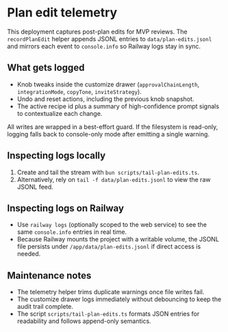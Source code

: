 # Plan edit telemetry

This deployment captures post-plan edits for MVP reviews. The `recordPlanEdit` helper appends JSONL entries to `data/plan-edits.jsonl` and mirrors each event to `console.info` so Railway logs stay in sync.

## What gets logged
- Knob tweaks inside the customize drawer (`approvalChainLength`, `integrationMode`, `copyTone`, `inviteStrategy`).
- Undo and reset actions, including the previous knob snapshot.
- The active recipe id plus a summary of high-confidence prompt signals to contextualize each change.

All writes are wrapped in a best-effort guard. If the filesystem is read-only, logging falls back to console-only mode after emitting a single warning.

## Inspecting logs locally
1. Create and tail the stream with `bun scripts/tail-plan-edits.ts`.
2. Alternatively, rely on `tail -f data/plan-edits.jsonl` to view the raw JSONL feed.

## Inspecting logs on Railway
- Use `railway logs` (optionally scoped to the web service) to see the same `console.info` entries in real time.
- Because Railway mounts the project with a writable volume, the JSONL file persists under `/app/data/plan-edits.jsonl` if direct access is needed.

## Maintenance notes
- The telemetry helper trims duplicate warnings once file writes fail.
- The customize drawer logs immediately without debouncing to keep the audit trail complete.
- The script `scripts/tail-plan-edits.ts` formats JSON entries for readability and follows append-only semantics.
